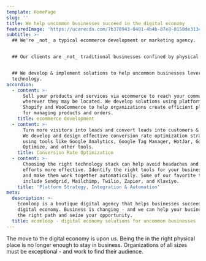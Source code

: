 ```yaml
---
template: HomePage
slug: ''
title: We help uncommon businesses succeed in the digital economy
featuredImage: 'https://ucarecdn.com/7b370943-0401-4b4b-87e8-0150de313e21/'
subtitle: >-
  ## We're _not_ a typical ecommerce development or marketing agency.


  ## Our clients are _not_ traditional businesses confined by physical location.


  ## We develop & implement solutions to help uncommon businesses leverage
  technology.
accordion:
  - content: >-
      Sell your products and services via ecommerce to reach your community -
      wherever they may be located. We develop solutions using platforms like
      Shopify and WooCommerce to help organizations create efficient platforms
      for managing products and orders. 
    title: ecommerce development
  - content: >-
      Turn more visitors into leads and convert leads into customers & clients.
      We develop and design effective conversion rate optimization strategies
      using tools like Google Analytics, Google Tag Manager, HotJar, Google
      Optimize, and other tools. 
    title: Conversion Rate Optimization
  - content: >-
      Choosing the right technology stack can help avoid headaches and make your
      efforts more effective. Identify the right tools for your businesses needs
      and make them work together automatically. Some of our favorite tools
      include Sendgrid, Mailchimp, Twilio, Zapier, and Klaviyo. 
    title: 'Platform Strategy, Integration & Automation'
meta:
  description: >-
    Ecomloop is a boutique digital agency that helps businesses succeed in the
    digital economy. Business is changing - and we can help your business find
    the right path and seize your opportunity. 
  title: ecomloop - digital economy solutions for uncommon businesses
---
```

The move to the digital economy is upon us. Being the in the right physical place is no longer enough to stay in business. Organizations of all sizes must be exceptional - and work to find their audience.

